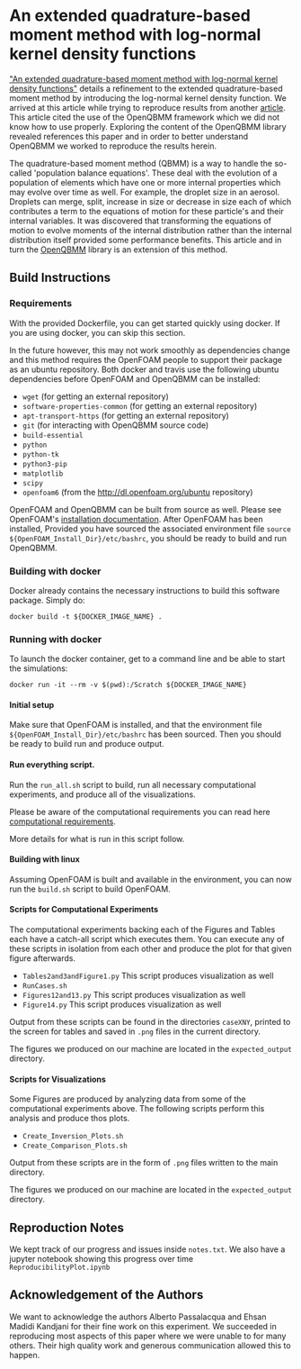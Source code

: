 # An extended quadrature-based moment method with log-normal kernel density functions

["An extended quadrature-based moment method with log-normal kernel density functions"](https://dx.doi.org/10.1016/j.ces.2015.04.005) details a refinement to the extended quadrature-based moment method by introducing the log-normal kernel density function. We arrived at this article while trying to reproduce results from another [article](https://dx.doi.org/10.1016/j.jcp.2016.08.017). This article cited the use of the OpenQBMM framework which we did not know how to use properly. Exploring the content of the OpenQBMM library revealed references this paper and in order to better understand OpenQBMM we worked to reproduce the results herein.

The quadrature-based moment method (QBMM) is a way to handle the so-called 'population balance equations'. These deal with the evolution of a population of elements which have one or more internal properties which may evolve over time as well. For example, the droplet size in an aerosol. Droplets can merge, split, increase in size or decrease in size each of which contributes a term to the equations of motion for these particle's and their internal variables. It was discovered that transforming the equations of motion to evolve moments of the internal distribution rather than the internal distribution itself provided some performance benefits. This article and in turn the [OpenQBMM](https://github.com/OpenQBMM/OpenQBMM) library is an extension of this method.

## Build Instructions

### Requirements

With the provided Dockerfile, you can get started quickly using docker. If you are using docker, you can skip this section.

In the future however, this may not work smoothly as dependencies change and this method requires the OpenFOAM people to support their package as an ubuntu repository. Both docker and travis use the following ubuntu dependencies before OpenFOAM and OpenQBMM can be installed:

* `wget` (for getting an external repository)
* `software-properties-common` (for getting an external repository)
* `apt-transport-https` (for getting an external repository)
* `git` (for interacting with OpenQBMM source code)
* `build-essential`
* `python`
* `python-tk`
* `python3-pip`
* `matplotlib`
* `scipy`
* `openfoam6` (from the http://dl.openfoam.org/ubuntu repository)

OpenFOAM and OpenQBMM can be built from source as well. Please see OpenFOAM's [installation documentation](https://openfoam.org/download/source/). After OpenFOAM has been installed, Provided you have sourced the associated environment file `source ${OpenFOAM_Install_Dir}/etc/bashrc`, you should be ready to build and run OpenQBMM.

### Building with docker

Docker already contains the necessary instructions to build this software package. Simply do:

    docker build -t ${DOCKER_IMAGE_NAME} .

### Running with docker

To launch the docker container, get to a command line and be able to start the simulations:

    docker run -it --rm -v $(pwd):/Scratch ${DOCKER_IMAGE_NAME}

#### Initial setup

Make sure that OpenFOAM is installed, and that the environment file `${OpenFOAM_Install_Dir}/etc/bashrc` has been sourced. Then you should be ready to build run and produce output.

#### Run everything script.

Run the `run_all.sh` script to build, run all necessary computational experiments, and produce all of the visualizations.

Please be aware of the computational requirements you can read here [computational requirements](computational_effort.md).

More details for what is run in this script follow.

#### Building with linux

Assuming OpenFOAM is built and available in the environment, you can now run the `build.sh` script to build OpenFOAM.

#### Scripts for Computational Experiments

The computational experiments backing each of the Figures and Tables each have a catch-all script which executes them. You can execute any of these scripts in isolation from each other and produce the plot for that given figure afterwards.

* `Tables2and3andFigure1.py` This script produces visualization as well
* `RunCases.sh`
* `Figures12and13.py` This script produces visualization as well
* `Figure14.py` This script produces visualization as well

Output from these scripts can be found in the directories `caseXNY`, printed to the screen for tables and saved in `.png` files in the current directory.

The figures we produced on our machine are located in the `expected_output` directory.

#### Scripts for Visualizations

Some Figures are produced by analyzing data from some of the computational experiments above. The following scripts perform this analysis and produce thos plots.

* `Create_Inversion_Plots.sh`
* `Create_Comparison_Plots.sh`

Output from these scripts are in the form of `.png` files written to the main directory.

The figures we produced on our machine are located in the `expected_output` directory.

## Reproduction Notes

We kept track of our progress and issues inside `notes.txt`. We also have a jupyter notebook showing this progress over time `ReproducibilityPlot.ipynb`

## Acknowledgement of the Authors

We want to acknowledge the authors Alberto Passalacqua and Ehsan Madidi Kandjani for their fine work on this experiment. We succeeded in reproducing most aspects of this paper where we were unable to for many others. Their high quality work and generous communication allowed this to happen.
